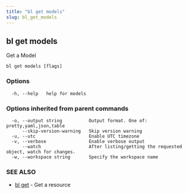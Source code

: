 ```yaml
---
title: "bl get models"
slug: bl_get_models
---
```

## bl get models

Get a Model

```
bl get models [flags]
```

### Options

```
  -h, --help   help for models
```

### Options inherited from parent commands

```
  -o, --output string          Output format. One of: pretty,yaml,json,table
      --skip-version-warning   Skip version warning
  -u, --utc                    Enable UTC timezone
  -v, --verbose                Enable verbose output
      --watch                  After listing/getting the requested object, watch for changes.
  -w, --workspace string       Specify the workspace name
```

### SEE ALSO

* [bl get](bl_get.md)	 - Get a resource

